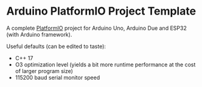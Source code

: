 # Arduino PlatformIO Project Template

A complete [PlatformIO](https://platformio.org/) project for Arduino Uno, Arduino Due and ESP32 (with Arduino framework).

Useful defaults (can be edited to taste):
* C++ 17
* O3 optimization level (yields a bit more runtime performance at the cost of larger program size)
* 115200 baud serial monitor speed

